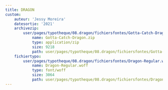 ```yaml
---
title: DRAGON
custom:
    auteur: 'Jessy Moreira'
    datesortie: '2021'
    archivezip:
        user/pages/typotheque/08.dragon/fichiersfontes/Gotta-Catch-Dragon.zip:
            name: Gotta-Catch-Dragon.zip
            type: application/zip
            size: 9218
            path: user/pages/typotheque/08.dragon/fichiersfontes/Gotta-Catch-Dragon.zip
    fichiertypo:
        user/pages/typotheque/08.dragon/fichiersfontes/Dragon-Regular.woff:
            name: Dragon-Regular.woff
            type: font/woff
            size: 3064
            path: user/pages/typotheque/08.dragon/fichiersfontes/Dragon-Regular.woff
---
```


